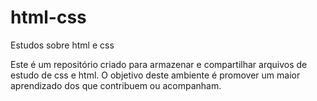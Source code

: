 # html-css
 Estudos sobre html e css

Este é um repositório criado para armazenar e compartilhar arquivos de estudo de css e html. O objetivo deste ambiente é promover um maior aprendizado dos que contribuem ou acompanham.